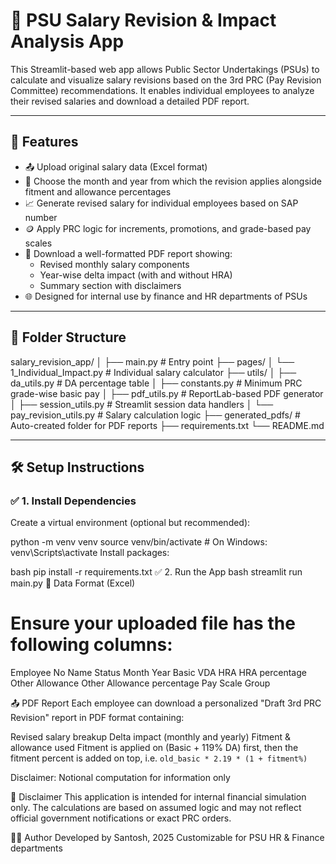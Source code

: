 # 🧾 PSU Salary Revision & Impact Analysis App

This Streamlit-based web app allows Public Sector Undertakings (PSUs) to calculate and visualize salary revisions based on the 3rd PRC (Pay Revision Committee) recommendations. It enables individual employees to analyze their revised salaries and download a detailed PDF report.

---

## 🔧 Features

- 📤 Upload original salary data (Excel format)
- 📅 Choose the month and year from which the revision applies alongside fitment and allowance percentages
- 📈 Generate revised salary for individual employees based on SAP number
- 🪙 Apply PRC logic for increments, promotions, and grade-based pay scales
- 🧾 Download a well-formatted PDF report showing:
  - Revised monthly salary components
  - Year-wise delta impact (with and without HRA)
  - Summary section with disclaimers
- 🌐 Designed for internal use by finance and HR departments of PSUs

---

## 📁 Folder Structure
salary_revision_app/
│
├── main.py # Entry point
├── pages/
│ └── 1_Individual_Impact.py # Individual salary calculator
├── utils/
│ ├── da_utils.py # DA percentage table
│ ├── constants.py # Minimum PRC grade-wise basic pay
│ ├── pdf_utils.py # ReportLab-based PDF generator
│ ├── session_utils.py # Streamlit session data handlers
│ └── pay_revision_utils.py # Salary calculation logic
├── generated_pdfs/ # Auto-created folder for PDF reports
├── requirements.txt
└── README.md


---

## 🛠 Setup Instructions

### ✅ 1. Install Dependencies

Create a virtual environment (optional but recommended):


python -m venv venv
source venv/bin/activate  # On Windows: venv\Scripts\activate
Install packages:

bash
pip install -r requirements.txt
✅ 2. Run the App
bash
streamlit run main.py
📄 Data Format (Excel)
# Ensure your uploaded file has the following columns:

Employee No
Name
Status
Month
Year
Basic
VDA
HRA
HRA percentage
Other Allowance
Other Allowance percentage
Pay Scale Group

📤 PDF Report
Each employee can download a personalized "Draft 3rd PRC Revision" report in PDF format containing:

Revised salary breakup
Delta impact (monthly and yearly)
Fitment & allowance used
Fitment is applied on (Basic + 119% DA) first, then the fitment percent is
added on top, i.e. ``old_basic * 2.19 * (1 + fitment%)``

Disclaimer: Notional computation for information only

📌 Disclaimer
This application is intended for internal financial simulation only. The calculations are based on assumed logic and may not reflect official government notifications or exact PRC orders.

🧑‍💻 Author
Developed by Santosh, 2025
Customizable for PSU HR & Finance departments
